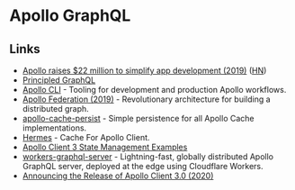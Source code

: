 # Apollo GraphQL

## Links

* [Apollo raises $22 million to simplify app development \(2019\)](https://blog.apollographql.com/apollo-raises-22-million-to-simplify-app-development-ee30502c81b3) \([HN](https://news.ycombinator.com/item?id=20164531)\)
* [Principled GraphQL](https://principledgraphql.com/)
* [Apollo CLI](https://github.com/apollographql/apollo-tooling) - Tooling for development and production Apollo workflows.
* [Apollo Federation \(2019\)](https://blog.apollographql.com/apollo-federation-f260cf525d21) - Revolutionary architecture for building a distributed graph.
* [apollo-cache-persist](https://github.com/apollographql/apollo-cache-persist) - Simple persistence for all Apollo Cache implementations.
* [Hermes](https://github.com/convoyinc/apollo-cache-hermes) - Cache For Apollo Client.
* [Apollo Client 3 State Management Examples](https://github.com/apollographql/ac3-state-management-examples)
* [workers-graphql-server](https://github.com/signalnerve/workers-graphql-server) - Lightning-fast, globally distributed Apollo GraphQL server, deployed at the edge using Cloudflare Workers.
* [Announcing the Release of Apollo Client 3.0 \(2020\)](https://www.apollographql.com/blog/announcing-the-release-of-apollo-client-3-0/)

